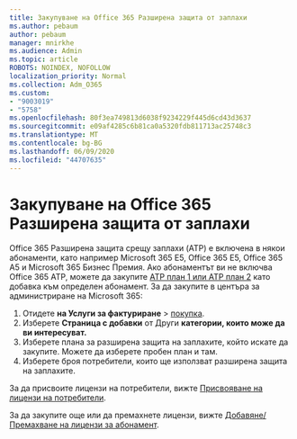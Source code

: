 ```yaml
---
title: Закупуване на Office 365 Разширена защита от заплахи
ms.author: pebaum
author: pebaum
manager: mnirkhe
ms.audience: Admin
ms.topic: article
ROBOTS: NOINDEX, NOFOLLOW
localization_priority: Normal
ms.collection: Adm_O365
ms.custom:
- "9003019"
- "5758"
ms.openlocfilehash: 80f3ea749813d6038f9234229f445d6cd43d3637
ms.sourcegitcommit: e09af4285c6b81ca0a5320fdb811713ac25748c3
ms.translationtype: MT
ms.contentlocale: bg-BG
ms.lasthandoff: 06/09/2020
ms.locfileid: "44707635"
---
```

# <a name="purchase-office-365-advanced-threat-protection"></a>Закупуване на Office 365 Разширена защита от заплахи

Office 365 Разширена защита срещу заплахи (ATP) е включена в някои абонаменти, като например Microsoft 365 E5, Office 365 E5, Office 365 A5 и Microsoft 365 Бизнес Премия. Ако абонаментът ви не включва Office 365 ATP, можете да закупите [ATP план 1 или ATP план 2](https:/www.microsoft.com/microsoft-365/exchange/advance-threat-protection?market=um#office-ProductsCompare-785zwzq) като добавка към определен абонамент. За да закупите в центъра за администриране на Microsoft 365:

1. Отидете **на Услуги за фактуриране**   >   [покупка](https://go.microsoft.com/fwlink/p/?linkid=868433).
2. Изберете **Страница с добавки** от Други **категории, които може да ви интересуват.**
3. Изберете плана за разширена защита на заплахите, който искате да закупите. Можете да изберете пробен план и там.
4. Изберете броя потребители, които ще използват разширена защита на заплахите.

За да присвоите лицензи на потребители, вижте [Присвояване на лицензи на потребители](https://docs.microsoft.com/microsoft-365/admin/manage/assign-licenses-to-users?view=o365-worldwide).

За да закупите още или да премахнете лицензи, вижте [Добавяне/Премахване на лицензи за абонамент](https://docs.microsoft.com/microsoft-365/commerce/licenses/buy-licenses?view=o365-worldwide#add-or-remove-licenses-for-your-business-subscription).